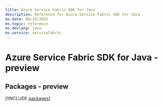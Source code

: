 ```yaml
---
title: Azure Service Fabric SDK for Java
description: Reference for Azure Service Fabric SDK for Java
ms.date: 08/26/2025
ms.topic: reference
ms.devlang: java
ms.service: servicefabric
---
```

# Azure Service Fabric SDK for Java - preview
## Packages - preview
[!INCLUDE [packages](service-fabric-index.md)]